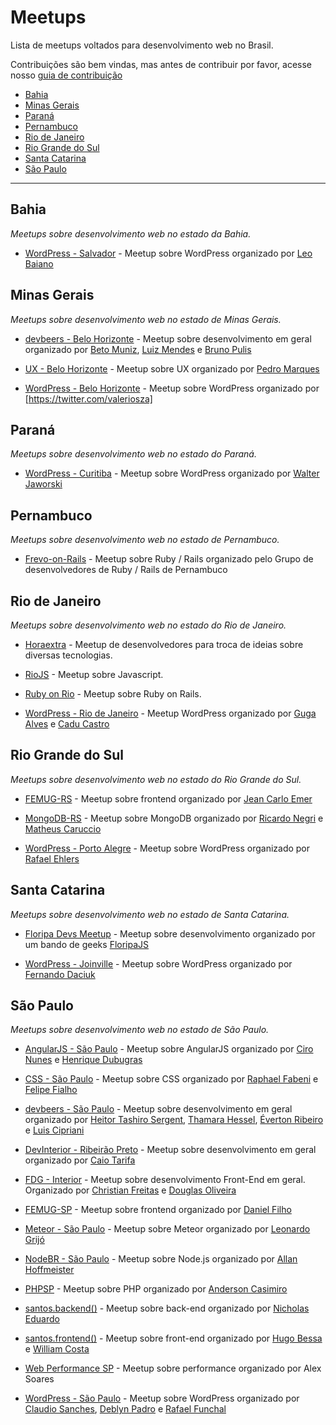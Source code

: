 # Meetups

Lista de meetups voltados para desenvolvimento web no Brasil.

Contribuições são bem vindas, mas antes de contribuir por favor, acesse nosso [guia de contribuição](https://github.com/cerebrobr/meetups/blob/master/CONTRIBUTING.md)

* [Bahia](#bahia)
* [Minas Gerais](#minas-gerais)
* [Paraná](#paraná)
* [Pernambuco](#pernambuco)
* [Rio de Janeiro](#rio-de-janeiro)
* [Rio Grande do Sul](#rio-grande-do-sul)
* [Santa Catarina](#santa-catarina)
* [São Paulo](#são-paulo)

----
## Bahia

*Meetups sobre desenvolvimento web no estado da Bahia.*

* [WordPress - Salvador](http://meetup.com/wpsalvador) - Meetup sobre WordPress organizado por [Leo Baiano](https://twitter.com/leobaiano)


## Minas Gerais

*Meetups sobre desenvolvimento web no estado de Minas Gerais.*

* [devbeers - Belo Horizonte](http://www.meetup.com/devbeers-Belo-Horizonte/) - Meetup sobre desenvolvimento em geral organizado por [Beto Muniz](https://twitter.com/obetomuniz), [Luiz Mendes](https://twitter.com/lurimendes) e [Bruno Pulis](https://twitter.com/brunopulis)

* [UX - Belo Horizonte](http://www.meetup.com/UX-Belo-Horizonte/) - Meetup sobre UX organizado por [Pedro Marques](https://twitter.com/pedro_designer/)

* [WordPress - Belo Horizonte](http://www.meetup.com/WordPressBeloHorizonte) - Meetup sobre WordPress organizado por [https://twitter.com/valeriosza]

## Paraná

*Meetups sobre desenvolvimento web no estado do Paraná.*

* [WordPress - Curitiba](http://www.meetup.com/wpcuritiba/) - Meetup sobre WordPress organizado por [Walter Jaworski](https://www.facebook.com/waltinhojaworski)

## Pernambuco

*Meetups sobre desenvolvimento web no estado de Pernambuco.*

* [Frevo-on-Rails](http://frevoonrails.com.br/) - Meetup sobre Ruby / Rails organizado pelo Grupo de desenvolvedores de Ruby / Rails de Pernambuco

## Rio de Janeiro

*Meetups sobre desenvolvimento web no estado do Rio de Janeiro.*

* [Horaextra](http://horaextra.org/) - Meetup de desenvolvedores para troca de ideias sobre diversas tecnologias.

* [RioJS](http://riojs.org/) - Meetup sobre Javascript.

* [Ruby on Rio](http://rubyonrio.org/) - Meetup sobre Ruby on Rails.

* [WordPress - Rio de Janeiro](http://www.meetup.com/wp-rio) - Meetup WordPress organizado por [Guga Alves](https://twitter.com/GugaAlves) e [Cadu Castro](https://twitter.com/castroalves)

## Rio Grande do Sul

*Meetups sobre desenvolvimento web no estado do Rio Grande do Sul.*

* [FEMUG-RS](http://www.meetup.com/FEMUG-RS/) - Meetup sobre frontend organizado por [Jean Carlo Emer](https://twitter.com/jcemer)

* [MongoDB-RS](http://www.meetup.com/Rio-Grande-do-Sul-MongoDB-User-Group/) - Meetup sobre MongoDB organizado por [Ricardo Negri](https://twitter.com/riconegri) e [Matheus Caruccio](https://twitter.com/MateusCaruccio)

* [WordPress - Porto Alegre](http://www.meetup.com/wp-poa/) - Meetup sobre WordPress organizado por [Rafael Ehlers](https://twitter.com/rafaehlers)

## Santa Catarina

*Meetups sobre desenvolvimento web no estado de Santa Catarina.*

* [Floripa Devs Meetup](http://floripajs.org/) - Meetup sobre desenvolvimento organizado por um bando de geeks [FloripaJS](https://twitter.com/FloripaJS)

* [WordPress - Joinville](http://www.meetup.com/wpjoinville/) - Meetup sobre WordPress organizado por [Fernando Daciuk](https://twitter.com/fdaciuk)

## São Paulo

*Meetups sobre desenvolvimento web no estado de São Paulo.*

* [AngularJS - São Paulo](http://www.meetup.com/AngularJS-Sao-Paulo/) - Meetup sobre AngularJS organizado por [Ciro Nunes](https://twitter.com/cironunesdev) e [Henrique Dubugras](https://twitter.com/hdubugras)

* [CSS - São Paulo](http://www.meetup.com/CSS-SP/) - Meetup sobre CSS organizado por [Raphael Fabeni](https://twitter.com/raphaelfabeni) e [Felipe Fialho](https://twitter.com/LFeh)

* [devbeers - São Paulo](http://www.meetup.com/devbeers-Sao-Paulo/) - Meetup sobre desenvolvimento em geral organizado por [Heitor Tashiro Sergent](https://twitter.com/heitortsergent), [Thamara Hessel](https://twitter.com/ThamaraHessel), [Éverton Ribeiro](https://twitter.com/nuxlli) e [Luis Cipriani](https://twitter.com/lfcipriani)

* [DevInterior - Ribeirão Preto](http://www.meetup.com/devinterior/) - Meetup sobre desenvolvimento em geral organizado por [Caio Tarifa](https://twitter.com/caiotarifa)

* [FDG - Interior](http://www.meetup.com/fdginterior) - Meetup sobre desenvolvimento Front-End em geral. Organizado por [Christian Freitas](https://twitter.com/chrfreitas) e [Douglas Oliveira](https://twitter.com/doidz)

* [FEMUG-SP](http://femug.com/cgi-bin/mailman/listinfo/sp) - Meetup sobre frontend organizado por [Daniel Filho](https://twitter.com/danielfilho)

* [Meteor - São Paulo](http://www.meetup.com/Meteor-Sao-Paulo/) - Meetup sobre Meteor organizado por [Leonardo Grijó](http://twitter.com/leonardogrijo)

* [NodeBR - São Paulo](http://www.meetup.com/NodeBR-Sao-Paulo/) - Meetup sobre Node.js organizado por [Allan Hoffmeister](https://twitter.com/alan_hoff)

* [PHPSP](http://www.meetup.com/php-sp/) - Meetup sobre PHP organizado por [Anderson Casimiro](https://twitter.com/duodraco)

* [santos.backend()](http://www.meetup.com/santos-backend/) - Meetup sobre back-end organizado por [Nicholas Eduardo](https://github.com/nicholasess)

* [santos.frontend()](http://www.meetup.com/Santos-Front-end/) - Meetup sobre front-end organizado por [Hugo Bessa](https://github.com/hugobessaa) e [William Costa](https://github.com/williamcosta)

* [Web Performance SP](http://www.meetup.com/Web-Performance-SP) - Meetup sobre performance organizado por Alex Soares

* [WordPress - São Paulo](http://www.meetup.com/wpsampa/) - Meetup sobre WordPress organizado por [Claudio Sanches](https://twitter.com/claudiosmweb), [Deblyn Padro](https://www.facebook.com/deblynprado) e [Rafael Funchal](https://twitter.com/RafaelFunchal)
